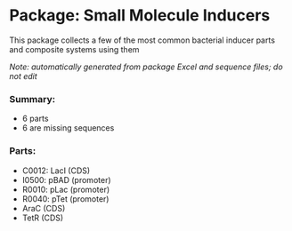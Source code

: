 # Package: Small Molecule Inducers

This package collects a few of the most common bacterial inducer parts and composite systems using them

_Note: automatically generated from package Excel and sequence files; do not edit_

### Summary:

- 6 parts
- 6 are missing sequences

### Parts:

- C0012: LacI (CDS)
- I0500: pBAD (promoter)
- R0010: pLac (promoter)
- R0040: pTet (promoter)
- AraC (CDS)
- TetR (CDS)
